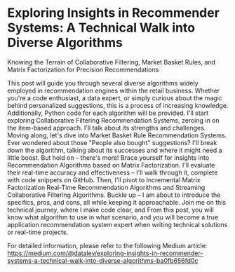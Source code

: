# Exploring Insights in Recommender Systems: A Technical Walk into Diverse Algorithms 

Knowing the Terrain of Collaborative Filtering, Market Basket Rules, and Matrix Factorization for Precision Recommendations

This post will guide you through several diverse algorithms widely employed in recommendation engines within the retail business. Whether you're a code enthusiast, a data expert, or simply curious about the magic behind personalized suggestions, this is a process of increasing knowledge. Additionally, Python code for each algorithm will be provided.
I'll start exploring Collaborative Filtering Recommendation Systems, zeroing in on the item-based approach. I'll talk about its strengths and challenges.
Moving along, let's dive into Market Basket Rule Recommendation Systems. Ever wondered about those "People also bought" suggestions? I'll break down the algorithm, talking about its successes and where it might need a little boost.
But hold on – there's more! Brace yourself for insights into Recommendation Algorithms based on Matrix Factorization. I'll evaluate their real-time accuracy and effectiveness – I'll walk through it, complete with code snippets on GitHub.
Then, I'll pivot to Incremental Matrix Factorization Real-Time Recommendation Algorithms and Streaming Collaborative Filtering Algorithms. Buckle up – I am about to introduce the specifics, pros, and cons, all while keeping it approachable.
Join me on this technical journey, where I make code clear, and From this post, you will know what algorithm to use in what scenario, and you will become a true application recommendation system expert when writing technical solutions or real-time projects.

For detailed information, please refer to the following Medium article: https://medium.com/@datalev/exploring-insights-in-recommender-systems-a-technical-walk-into-diverse-algorithms-ba0fb656fd0c
